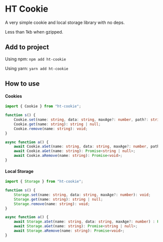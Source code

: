 # HT Cookie
A very simple cookie and local storage library with no deps.

Less than 1kb when gzipped.

## Add to project
Using npm:
```npm add ht-cookie```

Using yarn:
```yarn add ht-cookie```

## How to use

#### Cookies
```typescript
import { Cookie } from "ht-cookie";

function s() {
    Cookie.set(name: string, data: string, maxAge?: number, path?: string, sameSite?: string, secure?: boolean): void;
    Cookie.get(name: string): string | null;
    Cookie.remove(name: string): void;
}

async function a() {
    await Cookie.aSet(name: string, data: string, maxAge?: number, path?: string, sameSite?: string, secure?: boolean) : Promise<void>;
    await Cookie.aGet(name: string): Promise<string | null>;
    await Cookie.aRemove(name: string): Promise<void>;
}
```

#### Local Storage
```typescript
import { Storage } from "ht-cookie";

function s() {
    Storage.set(name: string, data: string, maxAge?: number): void;
    Storage.get(name: string): string | null;
    Storage.remove(name: string): void;
}

async function a() {
    await Storage.aSet(name: string, data: string, maxAge?: number) : Promise<void>;
    await Storage.aGet(name: string): Promise<string | null>;
    await Storage.aRemove(name: string): Promise<void>;
}
```
